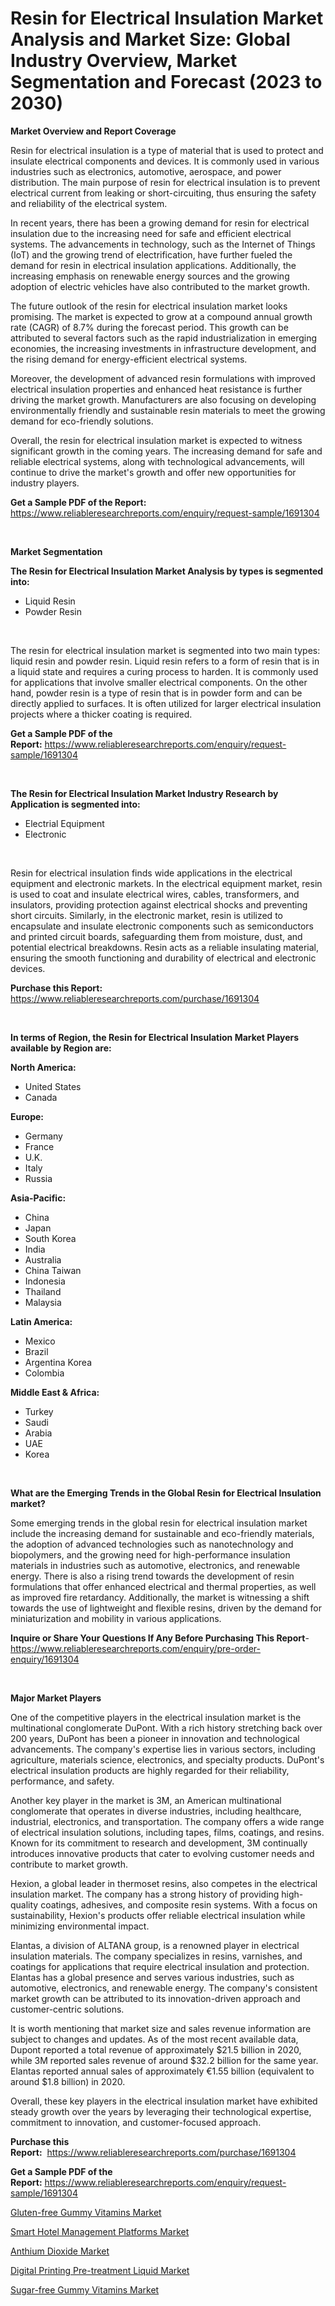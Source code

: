 <p><h1>Resin for Electrical Insulation Market Analysis and Market Size: Global Industry Overview, Market Segmentation and Forecast (2023 to 2030)</h1></p><p><strong>Market Overview and Report Coverage</strong></p>
<p><p>Resin for electrical insulation is a type of material that is used to protect and insulate electrical components and devices. It is commonly used in various industries such as electronics, automotive, aerospace, and power distribution. The main purpose of resin for electrical insulation is to prevent electrical current from leaking or short-circuiting, thus ensuring the safety and reliability of the electrical system.</p><p>In recent years, there has been a growing demand for resin for electrical insulation due to the increasing need for safe and efficient electrical systems. The advancements in technology, such as the Internet of Things (IoT) and the growing trend of electrification, have further fueled the demand for resin in electrical insulation applications. Additionally, the increasing emphasis on renewable energy sources and the growing adoption of electric vehicles have also contributed to the market growth.</p><p>The future outlook of the resin for electrical insulation market looks promising. The market is expected to grow at a compound annual growth rate (CAGR) of 8.7% during the forecast period. This growth can be attributed to several factors such as the rapid industrialization in emerging economies, the increasing investments in infrastructure development, and the rising demand for energy-efficient electrical systems.</p><p>Moreover, the development of advanced resin formulations with improved electrical insulation properties and enhanced heat resistance is further driving the market growth. Manufacturers are also focusing on developing environmentally friendly and sustainable resin materials to meet the growing demand for eco-friendly solutions.</p><p>Overall, the resin for electrical insulation market is expected to witness significant growth in the coming years. The increasing demand for safe and reliable electrical systems, along with technological advancements, will continue to drive the market's growth and offer new opportunities for industry players.</p></p>
<p><strong>Get a Sample PDF of the Report:</strong> <a href="https://www.reliableresearchreports.com/enquiry/request-sample/1691304">https://www.reliableresearchreports.com/enquiry/request-sample/1691304</a></p>
<p>&nbsp;</p>
<p><strong>Market Segmentation</strong></p>
<p><strong>The Resin for Electrical Insulation Market Analysis by types is segmented into:</strong></p>
<p><ul><li>Liquid Resin</li><li>Powder Resin</li></ul></p>
<p>&nbsp;</p>
<p><p>The resin for electrical insulation market is segmented into two main types: liquid resin and powder resin. Liquid resin refers to a form of resin that is in a liquid state and requires a curing process to harden. It is commonly used for applications that involve smaller electrical components. On the other hand, powder resin is a type of resin that is in powder form and can be directly applied to surfaces. It is often utilized for larger electrical insulation projects where a thicker coating is required.</p></p>
<p><strong>Get a Sample PDF of the Report:</strong>&nbsp;<a href="https://www.reliableresearchreports.com/enquiry/request-sample/1691304">https://www.reliableresearchreports.com/enquiry/request-sample/1691304</a></p>
<p>&nbsp;</p>
<p><strong>The Resin for Electrical Insulation Market Industry Research by Application is segmented into:</strong></p>
<p><ul><li>Electrial Equipment</li><li>Electronic</li></ul></p>
<p>&nbsp;</p>
<p><p>Resin for electrical insulation finds wide applications in the electrical equipment and electronic markets. In the electrical equipment market, resin is used to coat and insulate electrical wires, cables, transformers, and insulators, providing protection against electrical shocks and preventing short circuits. Similarly, in the electronic market, resin is utilized to encapsulate and insulate electronic components such as semiconductors and printed circuit boards, safeguarding them from moisture, dust, and potential electrical breakdowns. Resin acts as a reliable insulating material, ensuring the smooth functioning and durability of electrical and electronic devices.</p></p>
<p><strong>Purchase this Report:</strong>&nbsp; <a href="https://www.reliableresearchreports.com/purchase/1691304">https://www.reliableresearchreports.com/purchase/1691304</a></p>
<p>&nbsp;</p>
<p><strong>In terms of Region, the Resin for Electrical Insulation Market Players available by Region are:</strong></p>
<p>
    <p> <strong> North America: </strong>
        <ul>
            <li>United States</li>
            <li>Canada</li>
        </ul>
        </p> 
    <p> <strong> Europe: </strong>
        <ul>
            <li>Germany</li>
            <li>France</li>
            <li>U.K.</li>
            <li>Italy</li>
            <li>Russia</li>
        </ul>
        </p> 
    <p> <strong> Asia-Pacific: </strong>
        <ul>
            <li>China</li>
            <li>Japan</li>
            <li>South Korea</li>
            <li>India</li>
            <li>Australia</li>
            <li>China Taiwan</li>
            <li>Indonesia</li>
            <li>Thailand</li>
            <li>Malaysia</li>
        </ul>
        </p> 
    <p> <strong> Latin America: </strong>
        <ul>
            <li>Mexico</li>
            <li>Brazil</li>
            <li>Argentina Korea</li>
            <li>Colombia</li>
        </ul>
        </p> 
    <p> <strong> Middle East & Africa: </strong>
        <ul>
            <li>Turkey</li>
            <li>Saudi</li>
            <li>Arabia</li>
            <li>UAE</li>
            <li>Korea</li>
        </ul>
    </p>
    </p>
<p>&nbsp;</p>
<p><strong>What are the Emerging Trends in the Global Resin for Electrical Insulation market?</strong></p>
<p><p>Some emerging trends in the global resin for electrical insulation market include the increasing demand for sustainable and eco-friendly materials, the adoption of advanced technologies such as nanotechnology and biopolymers, and the growing need for high-performance insulation materials in industries such as automotive, electronics, and renewable energy. There is also a rising trend towards the development of resin formulations that offer enhanced electrical and thermal properties, as well as improved fire retardancy. Additionally, the market is witnessing a shift towards the use of lightweight and flexible resins, driven by the demand for miniaturization and mobility in various applications.</p></p>
<p><strong>Inquire or Share Your Questions If Any Before Purchasing This Report</strong>- <a href="https://www.reliableresearchreports.com/enquiry/pre-order-enquiry/1691304">https://www.reliableresearchreports.com/enquiry/pre-order-enquiry/1691304</a></p>
<p>&nbsp;</p>
<p><strong>Major Market Players</strong></p>
<p><p>One of the competitive players in the electrical insulation market is the multinational conglomerate DuPont. With a rich history stretching back over 200 years, DuPont has been a pioneer in innovation and technological advancements. The company's expertise lies in various sectors, including agriculture, materials science, electronics, and specialty products. DuPont's electrical insulation products are highly regarded for their reliability, performance, and safety.</p><p>Another key player in the market is 3M, an American multinational conglomerate that operates in diverse industries, including healthcare, industrial, electronics, and transportation. The company offers a wide range of electrical insulation solutions, including tapes, films, coatings, and resins. Known for its commitment to research and development, 3M continually introduces innovative products that cater to evolving customer needs and contribute to market growth.</p><p>Hexion, a global leader in thermoset resins, also competes in the electrical insulation market. The company has a strong history of providing high-quality coatings, adhesives, and composite resin systems. With a focus on sustainability, Hexion's products offer reliable electrical insulation while minimizing environmental impact.</p><p>Elantas, a division of ALTANA group, is a renowned player in electrical insulation materials. The company specializes in resins, varnishes, and coatings for applications that require electrical insulation and protection. Elantas has a global presence and serves various industries, such as automotive, electronics, and renewable energy. The company's consistent market growth can be attributed to its innovation-driven approach and customer-centric solutions.</p><p>It is worth mentioning that market size and sales revenue information are subject to changes and updates. As of the most recent available data, Dupont reported a total revenue of approximately $21.5 billion in 2020, while 3M reported sales revenue of around $32.2 billion for the same year. Elantas reported annual sales of approximately €1.55 billion (equivalent to around $1.8 billion) in 2020.</p><p>Overall, these key players in the electrical insulation market have exhibited steady growth over the years by leveraging their technological expertise, commitment to innovation, and customer-focused approach.</p></p>
<p><strong>Purchase this Report:</strong>&nbsp;&nbsp;<a href="https://www.reliableresearchreports.com/purchase/1691304">https://www.reliableresearchreports.com/purchase/1691304</a></p>
<p></p>
<p><strong>Get a Sample PDF of the Report:</strong>&nbsp;<a href="https://www.reliableresearchreports.com/enquiry/request-sample/1691304">https://www.reliableresearchreports.com/enquiry/request-sample/1691304</a></p>
<p><p><a href="https://www.linkedin.com/pulse/gluten-free-gummy-vitamins-market-challenges-opportunities/">Gluten-free Gummy Vitamins Market</a></p><p><a href="https://medium.com/@coltruecker/smart-hotel-management-platforms-market-comprehensive-assessment-by-type-application-and-f72ef4550394">Smart Hotel Management Platforms Market</a></p><p><a href="https://github.com/abdelrhmankishk22/Market-Research-Report-List-1/blob/main/anthium-dioxide-market.md">Anthium Dioxide Market</a></p><p><a href="https://github.com/mahnoor2003/Market-Research-Report-List-1/blob/main/digital-printing-pre-treatment-liquid-market.md">Digital Printing Pre-treatment Liquid Market</a></p><p><a href="https://www.linkedin.com/pulse/sugar-free-gummy-vitamins-market-share-amp-new-trends-analysis/">Sugar-free Gummy Vitamins Market</a></p></p>
